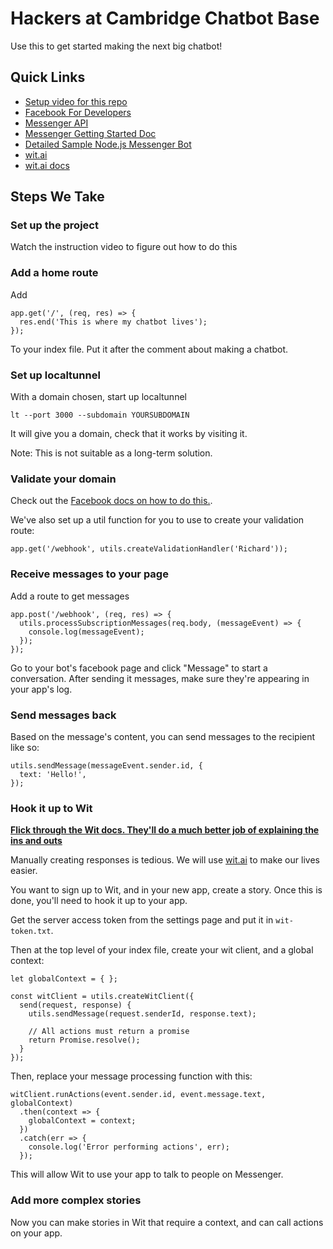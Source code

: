 # Hackers at Cambridge Chatbot Base

Use this to get started making the next big chatbot!

## Quick Links

- [Setup video for this repo](https://youtu.be/kkpBYpg6YHk)
- [Facebook For Developers](https://developers.facebook.com)
- [Messenger API](https://developers.facebook.com/docs/messenger-platform)
- [Messenger Getting Started Doc](https://developers.facebook.com/docs/messenger-platform/guides/quick-start)
- [Detailed Sample Node.js Messenger Bot](https://github.com/fbsamples/messenger-platform-samples)
- [wit.ai](http://wit.ai/)
- [wit.ai docs](https://wit.ai/docs)

## Steps We Take

### Set up the project

Watch the instruction video to figure out how to do this

### Add a home route

Add

```
app.get('/', (req, res) => {
  res.end('This is where my chatbot lives');
});
```

To your index file. Put it after the comment about making a chatbot.

### Set up localtunnel

With a domain chosen, start up localtunnel

```
lt --port 3000 --subdomain YOURSUBDOMAIN
```

It will give you a domain, check that it works by visiting it.

Note: This is not suitable as a long-term solution. 

### Validate your domain

Check out the [Facebook docs on how to do this.](https://developers.facebook.com/docs/messenger-platform/guides/setup#webhook_setup).

We've also set up a util function for you to use to create your validation route:

```
app.get('/webhook', utils.createValidationHandler('Richard'));
```

### Receive messages to your page

Add a route to get messages

```
app.post('/webhook', (req, res) => {
  utils.processSubscriptionMessages(req.body, (messageEvent) => {
    console.log(messageEvent);
  });
});
```

Go to your bot's facebook page and click "Message" to start a conversation. After sending it messages,
make sure they're appearing in your app's log.

### Send messages back

Based on the message's content, you can send messages to the recipient like so:

```
utils.sendMessage(messageEvent.sender.id, {
  text: 'Hello!',
});
```

### Hook it up to Wit

[**Flick through the Wit docs. They'll do a much better job of explaining the ins and outs**](https://wit.ai/docs)

Manually creating responses is tedious. We will use [wit.ai](wit.ai) to make our lives easier.

You want to sign up to Wit, and in your new app, create a story. Once this is done, you'll need to hook
it up to your app. 

Get the server access token from the settings page and put it in `wit-token.txt`. 

Then at the top level of your index file, create your wit client, and a global context:

```
let globalContext = { };

const witClient = utils.createWitClient({
  send(request, response) {
    utils.sendMessage(request.senderId, response.text);

    // All actions must return a promise
    return Promise.resolve();
  }
});
```

Then, replace your message processing function with this:

```
witClient.runActions(event.sender.id, event.message.text, globalContext)
  .then(context => {
    globalContext = context;
  })
  .catch(err => {
    console.log('Error performing actions', err);
  });
```

This will allow Wit to use your app to talk to people on Messenger.

### Add more complex stories

Now you can make stories in Wit that require a context, and can call actions on your
app. 
